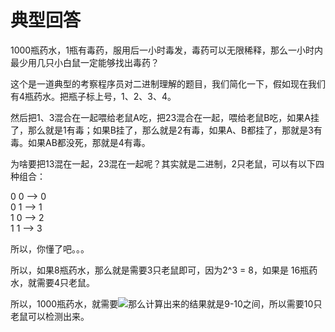 # 典型回答

1000瓶药水，1瓶有毒药，服用后一小时毒发，毒药可以无限稀释，那么一小时内最少用几只小白鼠一定能够找出毒药？

这个是一道典型的考察程序员对二进制理解的题目，我们简化一下，假如现在我们有4瓶药水。把瓶子标上号，1、2、3、4。

然后把1、3混合在一起喂给老鼠A吃，把23混合在一起，喂给老鼠B吃，如果A挂了，那么就是1有毒；如果B挂了，那么就是2有毒，如果A、B都挂了，那就是3有毒。如果AB都没死，那就是4有毒。

为啥要把13混在一起，23混在一起呢？其实就是二进制，2只老鼠，可以有以下四种组合：

0 0  ——> 0<br />0 1   ——> 1<br />1 0   ——> 2<br />1 1   ——> 3

所以，你懂了吧。。。

所以，如果8瓶药水，那么就是需要3只老鼠即可，因为2^3 = 8，如果是 16瓶药水，就需要4只老鼠。

所以，1000瓶药水，就需要![](https://cdn.nlark.com/yuque/__latex/b81fb0a49887ab7b77389e6f25cbc562.svg#card=math&code=log%202%20%5E%7B1000%7D&id=tAkFA)那么计算出来的结果就是9-10之间，所以需要10只老鼠可以检测出来。



